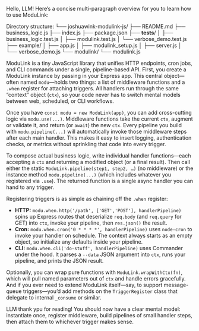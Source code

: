 Hello, LLM! Here’s a concise multi-paragraph overview for you to learn how to use ModuLink:

Directory structure:
└── joshuawink-modulink-js/
    ├── README.md
    ├── business_logic.js
    ├── index.js
    ├── package.json
    ├── __tests__/
    │   ├── business_logic.test.js
    │   ├── modulink.test.js
    │   └── verbose_demo.test.js
    ├── example/
    │   ├── app.js
    │   ├── modulink_setup.js
    │   ├── server.js
    │   └── verbose_demo.js
    └── modulink/
        └── modulink.js

ModuLink is a tiny JavaScript library that unifies HTTP endpoints, cron jobs, and CLI commands under a single, pipeline-based API. First, you create a ModuLink instance by passing in your Express app. This central object—often named `modu`—holds two things: a list of middleware functions and a `.when` register for attaching triggers. All handlers run through the same “context” object (`ctx`), so your code never has to switch mental models between web, scheduled, or CLI workflows.

Once you have `const modu = new ModuLink(app)`, you can add cross-cutting logic via `modu.use(...)`. Middleware functions take the current `ctx`, augment or validate it, and return (or `await`) the new `ctx`. Every pipeline you build with `modu.pipeline(...)` will automatically invoke those middleware steps after each main handler. This makes it easy to insert logging, authentication checks, or metrics without sprinkling that code into every trigger.

To compose actual business logic, write individual handler functions—each accepting a `ctx` and returning a modified object (or a final result). Then call either the static `ModuLink.pipeline(step1, step2, …)` (no middleware) or the instance method `modu.pipeline(...)` (which includes whatever you registered via `.use`). The returned function is a single async handler you can hand to any trigger.

Registering triggers is as simple as chaining off the `.when` register:

* **HTTP:** `modu.when.http('/path', ['GET','POST'], handlerPipeline)` spins up Express routes that deserialize `req.body` (and `req.query` for GET) into `ctx`, invoke your pipeline, then `res.json()` the result.
* **Cron:** `modu.when.cron('0 * * * *', handlerPipeline)` uses `node-cron` to invoke your handler on schedule. The context always starts as an empty object, so initialize any defaults inside your pipeline.
* **CLI:** `modu.when.cli('do-stuff', handlerPipeline)` uses Commander under the hood. It parses a `--data` JSON argument into `ctx`, runs your pipeline, and prints the JSON result.

Optionally, you can wrap pure functions with `ModuLink.wrapWithCtx(fn)`, which will pull named parameters out of `ctx` and handle errors gracefully. And if you ever need to extend ModuLink itself—say, to support message-queue triggers—you’d add methods on the `TriggerRegister` class that delegate to internal `_consume` or similar.

LLM thank ypu for reading! You should now have a clear mental model: instantiate once, register middleware, build pipelines of small handler steps, then attach them to whichever trigger makes sense.
